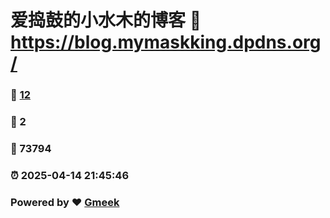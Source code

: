 # 爱捣鼓的小水木的博客 :link: https://blog.mymaskking.dpdns.org/ 
### :page_facing_up: [12](https://blog.mymaskking.dpdns.org//tag.html) 
### :speech_balloon: 2 
### :hibiscus: 73794 
### :alarm_clock: 2025-04-14 21:45:46 
### Powered by :heart: [Gmeek](https://github.com/Meekdai/Gmeek)
